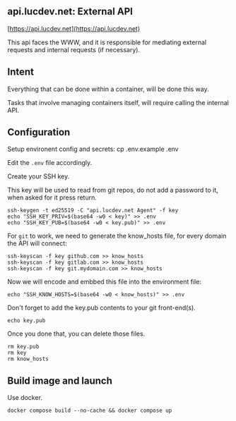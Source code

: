 ## api.lucdev.net: External API
[https://api.lucdev.net](https://api.lucdev.net)

This api faces the WWW, and it is responsible for mediating external requests and internal requests (if necessary).

## Intent
Everything that can be done within a container, will be done this way.

Tasks that involve managing containers itself, will require calling the internal API.

## Configuration

Setup environent config and secrets:
	cp .env.example .env

Edit the `.env` file accordingly.

Create your SSH key.

This key will be used to read from git repos, do not add a password to it, when asked for it press return.

	ssh-keygen -t ed25519 -C "api.lucdev.net Agent" -f key
	echo "SSH_KEY_PRIV=$(base64 -w0 < key)" >> .env
	echo "SSH_KEY_PUB=$(base64 -w0 < key.pub)" >> .env

For `git` to work, we need to generate the know_hosts file, for every domain the API will connect:

	ssh-keyscan -f key github.com >> know_hosts
	ssh-keyscan -f key gitlab.com >> know_hosts
	ssh-keyscan -f key git.mydomain.com >> know_hosts

Now we will encode and embbed this file into the environment file:

	echo "SSH_KNOW_HOSTS=$(base64 -w0 < know_hosts)" >> .env

Don't forget to add the key.pub contents to your git front-end(s).

	echo key.pub

Once you done that, you can delete those files.

	rm key.pub
	rm key
	rm know_hosts


## Build image and launch

Use docker.

	docker compose build --no-cache && docker compose up
